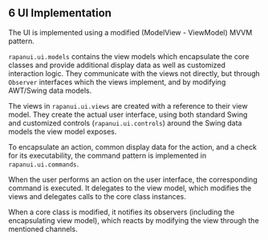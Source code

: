 ## 6 UI Implementation

The UI is implemented using a modified (ModelView - ViewModel) MVVM pattern.

`rapanui.ui.models` contains the view models which encapsulate the core classes and provide additional display data as well as customized interaction logic. They communicate with the views not directly, but through `Observer` interfaces which the views implement, and by modifying AWT/Swing data models.

The views in `rapanui.ui.views` are created with a reference to their view model. They create the actual user interface, using both standard Swing and customized controls (`rapanui.ui.controls`) around the Swing data models the view model exposes.

To encapsulate an action, common display data for the action, and a check for its executability, the command pattern is implemented in `rapanui.ui.commands`.

When the user performs an action on the user interface, the corresponding command is executed. It delegates to the view model, which modifies the views and delegates calls to the core class instances.

When a core class is modified, it notifies its observers (including the encapsulating view model), which reacts by modifying the view through the mentioned channels.

